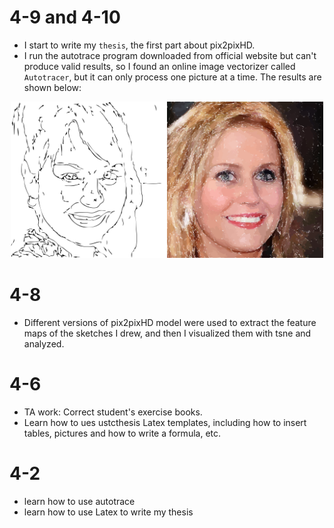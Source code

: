 # 4-9 and 4-10
* I start to write my `thesis`, the first part about pix2pixHD.
* I run the autotrace program downloaded from official website but can't produce valid results, so I found an online image vectorizer called `Autotracer`, but it can only process one picture at a time. The results are shown below:
<div align=center><tr><td><img src="https://github.com/Chungjade/test/blob/master/figures/000009%20(1).svg" width="250" height="250" alt="sketch"/></td><th></th><td><img src="https://github.com/Chungjade/test/blob/master/figures/2020-03-31-21-14-05.svg" width="250" height="250" alt="sketch"/></td></tr></div>

# 4-8
* Different versions of pix2pixHD model were used to extract the feature maps of the sketches I drew, and then I visualized them with tsne and analyzed.
# 4-6
* TA work: Correct student's exercise books. 
* Learn how to ues ustcthesis Latex templates, including how to insert tables, pictures and how to write a formula, etc.
# 4-2
* learn how to use autotrace
* learn how to use Latex to write my thesis

